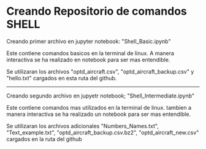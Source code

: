 # Creando Repositorio de comandos SHELL

Creando primer archivo en jupyter notebook: "Shell_Basic.ipynb"

Este contiene comandos basicos en la terminal de linux. A manera interactiva se ha realizado en notebook para ser mas entendible. 

Se utilizaran los archivos "optd_aircraft.csv", "optd_aircraft_backup.csv" y "hello.txt" cargados en esta ruta del github.

************************************************************************************************

Creando segundo archivo en jupyetr notebook; "Shell_Intermediate.ipynb"

Este contiene comandos mas utilizados en la terminal de linux. tambien a manera interactiva se ha realizado un notebook para ser mas entendible.

Se utilizaran los archivos adicionales "Numbers_Names.txt", "Text_example.txt", "optd_aircraft_backup.csv.bz2", "optd_aircraft_new.csv" cargados en la ruta del github
